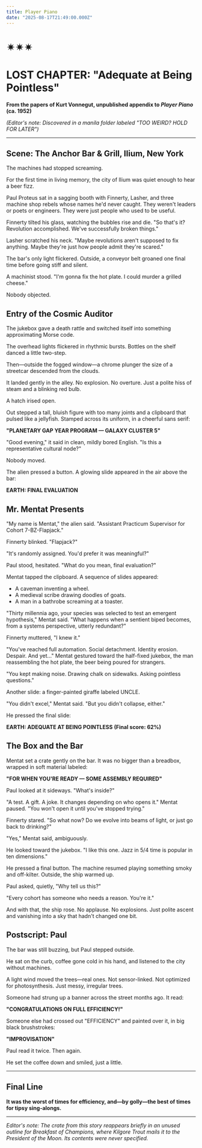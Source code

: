 ```yaml
---
title: Player Piano
date: "2025-08-17T21:49:00.000Z"
---
```

# ✴︎✴︎✴︎

# LOST CHAPTER: "Adequate at Being Pointless"

**From the papers of Kurt Vonnegut, unpublished appendix to *Player Piano* (ca. 1952)**

*(Editor's note: Discovered in a manila folder labeled "TOO WEIRD? HOLD FOR LATER")*

---

## Scene: The Anchor Bar & Grill, Ilium, New York

The machines had stopped screaming.

For the first time in living memory, the city of Ilium was quiet enough to hear a beer fizz.

Paul Proteus sat in a sagging booth with Finnerty, Lasher, and three machine shop rebels whose names he'd never caught. They weren't leaders or poets or engineers. They were just people who used to be useful.

Finnerty tilted his glass, watching the bubbles rise and die. "So that's it? Revolution accomplished. We've successfully broken things."

Lasher scratched his neck. "Maybe revolutions aren't supposed to fix anything. Maybe they're just how people admit they're scared."

The bar's only light flickered. Outside, a conveyor belt groaned one final time before going stiff and silent.

A machinist stood. "I'm gonna fix the hot plate. I could murder a grilled cheese."

Nobody objected.

## Entry of the Cosmic Auditor

The jukebox gave a death rattle and switched itself into something approximating Morse code.

The overhead lights flickered in rhythmic bursts. Bottles on the shelf danced a little two-step.

Then—outside the fogged window—a chrome plunger the size of a streetcar descended from the clouds.

It landed gently in the alley. No explosion. No overture. Just a polite hiss of steam and a blinking red bulb.

A hatch irised open.

Out stepped a tall, bluish figure with too many joints and a clipboard that pulsed like a jellyfish. Stamped across its uniform, in a cheerful sans serif:

**"PLANETARY GAP YEAR PROGRAM — GALAXY CLUSTER 5"**

"Good evening," it said in clean, mildly bored English. "Is this a representative cultural node?"

Nobody moved.

The alien pressed a button. A glowing slide appeared in the air above the bar:

**EARTH: FINAL EVALUATION**

## Mr. Mentat Presents

"My name is Mentat," the alien said. "Assistant Practicum Supervisor for Cohort 7-BZ-Flapjack."

Finnerty blinked. "Flapjack?"

"It's randomly assigned. You'd prefer it was meaningful?"

Paul stood, hesitated. "What do you mean, final evaluation?"

Mentat tapped the clipboard. A sequence of slides appeared:

- A caveman inventing a wheel.
- A medieval scribe drawing doodles of goats.
- A man in a bathrobe screaming at a toaster.

"Thirty millennia ago, your species was selected to test an emergent hypothesis," Mentat said. "What happens when a sentient biped becomes, from a systems perspective, utterly redundant?"

Finnerty muttered, "I knew it."

"You've reached full automation. Social detachment. Identity erosion. Despair. And yet…" Mentat gestured toward the half-fixed jukebox, the man reassembling the hot plate, the beer being poured for strangers.

"You kept making noise. Drawing chalk on sidewalks. Asking pointless questions."

Another slide: a finger-painted giraffe labeled UNCLE.

"You didn't excel," Mentat said. "But you didn't collapse, either."

He pressed the final slide:

**EARTH: ADEQUATE AT BEING POINTLESS**
**(Final score: 62%)**

## The Box and the Bar

Mentat set a crate gently on the bar. It was no bigger than a breadbox, wrapped in soft material labeled:

**"FOR WHEN YOU'RE READY — SOME ASSEMBLY REQUIRED"**

Paul looked at it sideways. "What's inside?"

"A test. A gift. A joke. It changes depending on who opens it." Mentat paused. "You won't open it until you've stopped trying."

Finnerty stared. "So what now? Do we evolve into beams of light, or just go back to drinking?"

"Yes," Mentat said, ambiguously.

He looked toward the jukebox. "I like this one. Jazz in 5/4 time is popular in ten dimensions."

He pressed a final button. The machine resumed playing something smoky and off-kilter. Outside, the ship warmed up.

Paul asked, quietly, "Why tell us this?"

"Every cohort has someone who needs a reason. You're it."

And with that, the ship rose. No applause. No explosions. Just polite ascent and vanishing into a sky that hadn't changed one bit.

## Postscript: Paul

The bar was still buzzing, but Paul stepped outside.

He sat on the curb, coffee gone cold in his hand, and listened to the city without machines.

A light wind moved the trees—real ones. Not sensor-linked. Not optimized for photosynthesis. Just messy, irregular trees.

Someone had strung up a banner across the street months ago. It read:

**"CONGRATULATIONS ON FULL EFFICIENCY!"**

Someone else had crossed out "EFFICIENCY" and painted over it, in big black brushstrokes:

**"IMPROVISATION"**

Paul read it twice. Then again.

He set the coffee down and smiled, just a little.

---

## Final Line

**It was the worst of times for efficiency, and—by golly—the best of times for tipsy sing-alongs.**

---

*Editor's note: The crate from this story reappears briefly in an unused outline for Breakfast of Champions, where Kilgore Trout mails it to the President of the Moon. Its contents were never specified.*